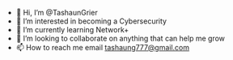 - 👋 Hi, I’m @TashaunGrier
- 👀 I’m interested in becoming a Cybersecurity 
- 🌱 I’m currently learning Network+
- 💞️ I’m looking to collaborate on anything that can help me grow
- 📫 How to reach me email tashaung777@gmail.com

<!---
TashaunGrier/TashaunGrier is a ✨ special ✨ repository because its `README.md` (this file) appears on your GitHub profile.
You can click the Preview link to take a look at your changes.
--->
